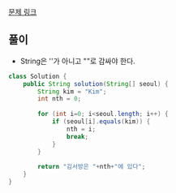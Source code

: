 [문제 링크](https://school.programmers.co.kr/learn/courses/30/lessons/12919)

## 풀이
- String은 ''가 아니고 ""로 감싸야 한다.
```java
class Solution {
    public String solution(String[] seoul) {
        String kim = "Kim";
        int nth = 0;
        
        for (int i=0; i<seoul.length; i++) {
            if (seoul[i].equals(kim)) {
                nth = i;
                break;
            }
        }
        
        return "김서방은 "+nth+"에 있다";        
    }
}
```
